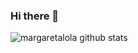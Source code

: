 ### Hi there 👋


![margaretalola github stats](https://github-readme-stats.vercel.app/api?username=margaretalola&show_icons=true&theme=light&show_owner=true&text_color=11d14a&icon_color=1137d1&title_color=1137d1)
